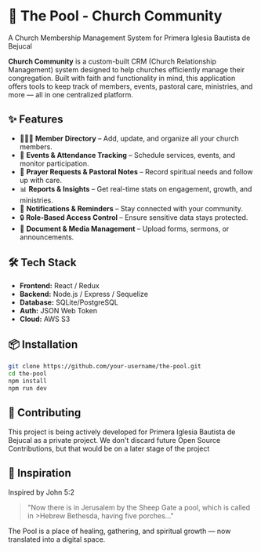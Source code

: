# 🌊 The Pool - Church Community
A Church Membership Management System for Primera Iglesia Bautista de Bejucal

**Church Community** is a custom-built CRM (Church Relationship Management) system designed to help churches efficiently manage their congregation. Built with faith and functionality in mind, this application offers tools to keep track of members, events, pastoral care, ministries, and more — all in one centralized platform.


## ✨ Features
- 🧑‍🤝‍🧑 **Member Directory** – Add, update, and organize all your church members.
- 📅 **Events & Attendance Tracking** – Schedule services, events, and monitor participation.
- 🙏 **Prayer Requests & Pastoral Notes** – Record spiritual needs and follow up with care.
- 📊 **Reports & Insights** – Get real-time stats on engagement, growth, and ministries.
- 🔔 **Notifications & Reminders** – Stay connected with your community.
- 🔒 **Role-Based Access Control** – Ensure sensitive data stays protected.
- 📁 **Document & Media Management** – Upload forms, sermons, or announcements.


## 🛠 Tech Stack
- **Frontend:** React / Redux
- **Backend:** Node.js / Express / Sequelize
- **Database:** SQLite/PostgreSQL
- **Auth:** JSON Web Token
- **Cloud:** AWS S3

## 📦 Installation

```bash
git clone https://github.com/your-username/the-pool.git
cd the-pool
npm install
npm run dev
```

## 🤝 Contributing
This project is being actively developed for Primera Iglesia Bautista de Bejucal as a private project. We don't discard future Open Source Contributions, but that would be on a later stage of the project

## 📖 Inspiration
Inspired by John 5:2

>"Now there is in Jerusalem by the Sheep Gate a pool, which is called in >Hebrew Bethesda, having five porches…"

The Pool is a place of healing, gathering, and spiritual growth — now translated into a digital space.
